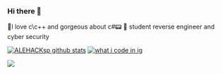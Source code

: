 ### Hi there 👋

🚀I love c\c++ and gorgeous about c#📟
🚀 student reverse engineer and cyber security

[![ALEHACKsp github stats](https://github-readme-stats.vercel.app/api?username=ALEHACKsp&show_icons=true&theme=dracula)](https://github.com/ALEHACKsp/github-readme-stats) [![what i code in ig](https://github-readme-stats.vercel.app/api/top-langs/?username=lhaasper&theme=dracula&show_icons=true)](https://www.youtube.com/watch?v=dQw4w9WgXcQ)

[![](https://img.shields.io/badge/Free-Cheats-informational?style=flat&logo=tui&logoColor=white&color=F48F20)](https://www.youtube.com/watch?v=dQw4w9WgXcQ)


